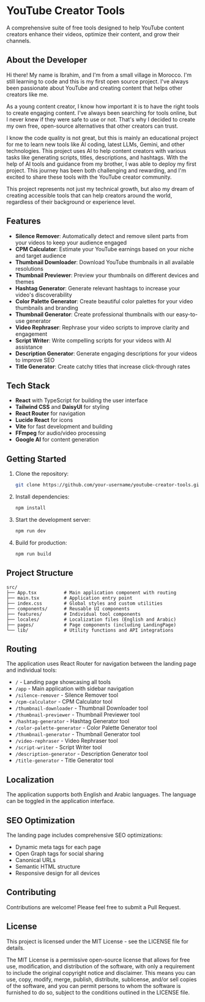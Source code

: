 # YouTube Creator Tools

A comprehensive suite of free tools designed to help YouTube content creators enhance their videos, optimize their content, and grow their channels.

## About the Developer

Hi there! My name is Ibrahim, and I'm from a small village in Morocco. I'm still learning to code and this is my first open source project. I've always been passionate about YouTube and creating content that helps other creators like me.

As a young content creator, I know how important it is to have the right tools to create engaging content. I've always been searching for tools online, but I never knew if they were safe to use or not. That's why I decided to create my own free, open-source alternatives that other creators can trust.

I know the code quality is not great, but this is mainly an educational project for me to learn new tools like AI coding, latest LLMs, Gemini, and other technologies. This project uses AI to help content creators with various tasks like generating scripts, titles, descriptions, and hashtags. With the help of AI tools and guidance from my brother, I was able to deploy my first project. This journey has been both challenging and rewarding, and I'm excited to share these tools with the YouTube creator community.

This project represents not just my technical growth, but also my dream of creating accessible tools that can help creators around the world, regardless of their background or experience level.

## Features

- **Silence Remover**: Automatically detect and remove silent parts from your videos to keep your audience engaged
- **CPM Calculator**: Estimate your YouTube earnings based on your niche and target audience
- **Thumbnail Downloader**: Download YouTube thumbnails in all available resolutions
- **Thumbnail Previewer**: Preview your thumbnails on different devices and themes
- **Hashtag Generator**: Generate relevant hashtags to increase your video's discoverability
- **Color Palette Generator**: Create beautiful color palettes for your video thumbnails and branding
- **Thumbnail Generator**: Create professional thumbnails with our easy-to-use generator
- **Video Rephraser**: Rephrase your video scripts to improve clarity and engagement
- **Script Writer**: Write compelling scripts for your videos with AI assistance
- **Description Generator**: Generate engaging descriptions for your videos to improve SEO
- **Title Generator**: Create catchy titles that increase click-through rates

## Tech Stack

- **React** with TypeScript for building the user interface
- **Tailwind CSS** and **DaisyUI** for styling
- **React Router** for navigation
- **Lucide React** for icons
- **Vite** for fast development and building
- **FFmpeg** for audio/video processing
- **Google AI** for content generation

## Getting Started

1. Clone the repository:
   ```bash
   git clone https://github.com/your-username/youtube-creator-tools.git
   ```

2. Install dependencies:
   ```bash
   npm install
   ```

3. Start the development server:
   ```bash
   npm run dev
   ```

4. Build for production:
   ```bash
   npm run build
   ```

## Project Structure

```
src/
├── App.tsx          # Main application component with routing
├── main.tsx         # Application entry point
├── index.css        # Global styles and custom utilities
├── components/      # Reusable UI components
├── features/        # Individual tool components
├── locales/         # Localization files (English and Arabic)
├── pages/           # Page components (including LandingPage)
└── lib/             # Utility functions and API integrations
```

## Routing

The application uses React Router for navigation between the landing page and individual tools:

- `/` - Landing page showcasing all tools
- `/app` - Main application with sidebar navigation
- `/silence-remover` - Silence Remover tool
- `/cpm-calculator` - CPM Calculator tool
- `/thumbnail-downloader` - Thumbnail Downloader tool
- `/thumbnail-previewer` - Thumbnail Previewer tool
- `/hashtag-generator` - Hashtag Generator tool
- `/color-palette-generator` - Color Palette Generator tool
- `/thumbnail-generator` - Thumbnail Generator tool
- `/video-rephraser` - Video Rephraser tool
- `/script-writer` - Script Writer tool
- `/description-generator` - Description Generator tool
- `/title-generator` - Title Generator tool

## Localization

The application supports both English and Arabic languages. The language can be toggled in the application interface.

## SEO Optimization

The landing page includes comprehensive SEO optimizations:
- Dynamic meta tags for each page
- Open Graph tags for social sharing
- Canonical URLs
- Semantic HTML structure
- Responsive design for all devices

## Contributing

Contributions are welcome! Please feel free to submit a Pull Request.

## License

This project is licensed under the MIT License - see the LICENSE file for details.

The MIT License is a permissive open-source license that allows for free use, modification, and distribution of the software, with only a requirement to include the original copyright notice and disclaimer. This means you can use, copy, modify, merge, publish, distribute, sublicense, and/or sell copies of the software, and you can permit persons to whom the software is furnished to do so, subject to the conditions outlined in the LICENSE file.
